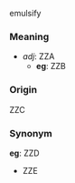 emulsify
### Meaning
+ _adj_: ZZA
	+ __eg__: ZZB

### Origin

ZZC

### Synonym

__eg__: ZZD

+ ZZE


